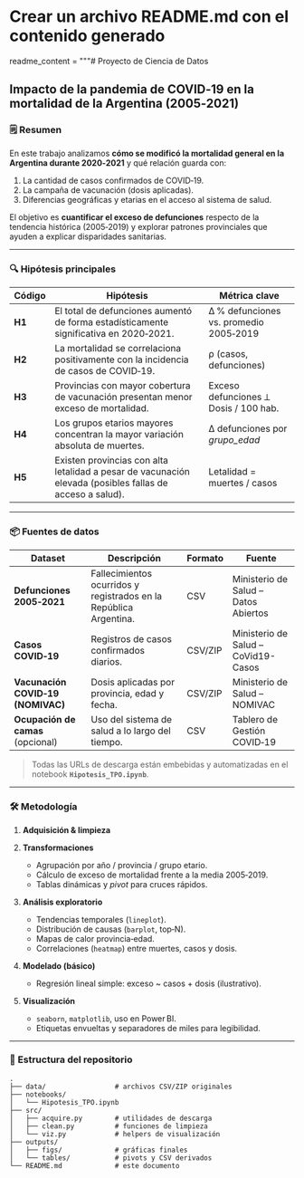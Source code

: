 # Crear un archivo README.md con el contenido generado
readme_content = """# Proyecto de Ciencia de Datos  
## Impacto de la pandemia de COVID‑19 en la mortalidad de la Argentina (2005‑2021)

### 🗒️ Resumen
En este trabajo analizamos **cómo se modificó la mortalidad general en la Argentina durante 2020‑2021** y qué relación guarda con:

1. La cantidad de casos confirmados de COVID‑19.  
2. La campaña de vacunación (dosis aplicadas).  
3. Diferencias geográficas y etarias en el acceso al sistema de salud.  

El objetivo es **cuantificar el exceso de defunciones** respecto de la tendencia histórica (2005‑2019) y explorar patrones provinciales que ayuden a explicar disparidades sanitarias.

---

### 🔍 Hipótesis principales

| Código | Hipótesis | Métrica clave |
|--------|-----------|---------------|
| **H1** | El total de defunciones aumentó de forma estadísticamente significativa en 2020‑2021. | Δ % defunciones vs. promedio 2005‑2019 |
| **H2** | La mortalidad se correlaciona positivamente con la incidencia de casos de COVID‑19. | ρ (casos, defunciones) |
| **H3** | Provincias con mayor cobertura de vacunación presentan menor exceso de mortalidad. | Exceso defunciones ⟂ Dosis / 100 hab. |
| **H4** | Los grupos etarios mayores concentran la mayor variación absoluta de muertes. | Δ defunciones por *grupo_edad* |
| **H5** | Existen provincias con alta letalidad a pesar de vacunación elevada (posibles fallas de acceso a salud). | Letalidad = muertes / casos |

---

### 📦 Fuentes de datos

| Dataset | Descripción | Formato | Fuente |
|---------|-------------|---------|--------|
| **Defunciones 2005‑2021** | Fallecimientos ocurridos y registrados en la República Argentina. | CSV | Ministerio de Salud – Datos Abiertos |
| **Casos COVID‑19** | Registros de casos confirmados diarios. | CSV/ZIP | Ministerio de Salud – CoVid19-Casos |
| **Vacunación COVID‑19 (NOMIVAC)** | Dosis aplicadas por provincia, edad y fecha. | CSV/ZIP | Ministerio de Salud – NOMIVAC |
| **Ocupación de camas** (opcional) | Uso del sistema de salud a lo largo del tiempo. | CSV | Tablero de Gestión COVID‑19 |

> Todas las URLs de descarga están embebidas y automatizadas en el notebook **`Hipotesis_TPO.ipynb`**.

---

### 🛠️ Metodología

1. **Adquisición & limpieza**
     
3. **Transformaciones**  
   * Agrupación por año / provincia / grupo etario.  
   * Cálculo de exceso de mortalidad frente a la media 2005‑2019.  
   * Tablas dinámicas y *pivot* para cruces rápidos.  

4. **Análisis exploratorio**  
   * Tendencias temporales (`lineplot`).  
   * Distribución de causas (`barplot`, top‑N).  
   * Mapas de calor provincia‑edad.  
   * Correlaciones (`heatmap`) entre muertes, casos y dosis.  

5. **Modelado (básico)**  
   * Regresión lineal simple: exceso ~ casos + dosis (ilustrativo).  

6. **Visualización**  
   * `seaborn`, `matplotlib`, uso en Power BI.  
   * Etiquetas envueltas y separadores de miles para legibilidad.  

---

### 📁 Estructura del repositorio

```text
.
├── data/                 # archivos CSV/ZIP originales
├── notebooks/
│   └── Hipotesis_TPO.ipynb
├── src/
│   ├── acquire.py        # utilidades de descarga
│   ├── clean.py          # funciones de limpieza
│   └── viz.py            # helpers de visualización
├── outputs/
│   ├── figs/             # gráficas finales
│   └── tables/           # pivots y CSV derivados
└── README.md             # este documento
